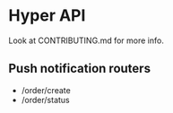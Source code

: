 # Hyper API

Look at CONTRIBUTING.md for more info.


## Push notification routers

  - /order/create
  - /order/status
